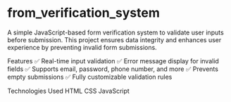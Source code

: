 # from_verification_system

A simple JavaScript-based form verification system to validate user inputs before submission. This project ensures data integrity and enhances user experience by preventing invalid form submissions.

Features
✅ Real-time input validation
✅ Error message display for invalid fields
✅ Supports email, password, phone number, and more
✅ Prevents empty submissions
✅ Fully customizable validation rules

Technologies Used
HTML
CSS
JavaScript
